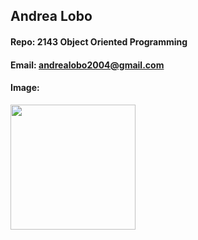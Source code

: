 ## Andrea Lobo

#### Repo: 2143 Object Oriented Programming

#### Email: andrealobo2004@gmail.com

#### Image:

<img src="file:///C:/Users/andre/OneDrive/Documentos/fotos/IMG_0841.JPG" width="200">
